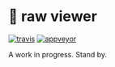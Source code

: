 # 📸 raw viewer

[![travis][travis.svg]][travis.link]
[![appveyor][appveyor.svg]][appveyor.link]

[travis.svg]: https://travis-ci.com/catdad/raw-viewer.svg?branch=master
[travis.link]: https://travis-ci.com/catdad/raw-viewer
[appveyor.svg]: https://ci.appveyor.com/api/projects/status/github/catdad/raw-viewer?branch=master&svg=true
[appveyor.link]: https://ci.appveyor.com/project/catdad/raw-viewer

A work in progress. Stand by.
